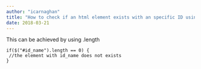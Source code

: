```yaml
---
author: "icarnaghan"
title: "How to check if an html element exists with an specific ID using JQuery"
date: 2018-03-21
---
```


This can be achieved by using .length

```
if($("#id_name").length == 0) {
 //the element with id_name does not exists
}
```
